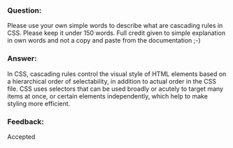 ### Question:

Please use your own simple words to describe what are cascading rules in CSS. Please keep it under 150 words. Full credit given to simple explanation in own words and not a copy and paste from the documentation ;-)

### Answer:
In CSS, cascading rules control the visual style of HTML elements based on a hierarchical order of selectability, in addition to actual order in the CSS file. CSS uses selectors that can be used broadly or acutely to target many items at once, or certain elements independently, which help to make styling more efficient. 

### Feedback:
Accepted